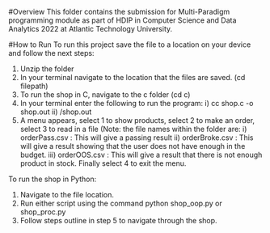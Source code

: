 
#Overview
This folder contains the submission for Multi-Paradigm programming module as part of HDIP in Computer Science and Data Analytics 2022 at Atlantic Technology University. 

#How to Run
To run this project save the file to a location on your device and follow the next steps:
1. Unzip the folder 
2. In your terminal navigate to the location that the files are saved. (cd filepath)
3. To run the shop in C, navigate to the c folder (cd c)
4. In your terminal enter the following to run the program:
                    i) cc shop.c -o shop.out
                    ii) /shop.out 
5. A menu appears, select 1 to show products, select 2 to make an order, select 3 to read in a file (Note: the file names within the folder are:
                    i) orderPass.csv : This will give a passing result
                    ii) orderBroke.csv : This will give a result showing that the user does not have enough in the budget.
                    iii) orderOOS.csv : This will give a result that there is not enough product in stock. 
    Finally select 4 to exit the menu. 

To run the shop in Python:
1. Navigate to the file location. 
2. Run either script using the command python shop_oop.py or shop_proc.py
3. Follow steps outline in step 5 to navigate through the shop.
